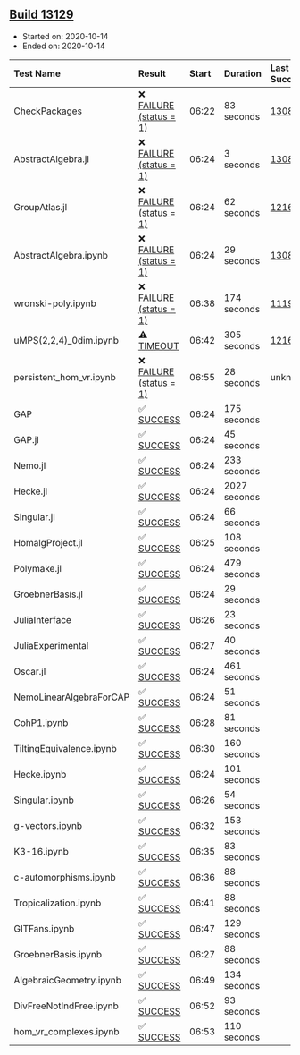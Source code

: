 ## [Build 13129](https://oscarci.mathematik.uni-kl.de/job/oscar/13129/)

* Started on: 2020-10-14
* Ended on: 2020-10-14

| Test Name    | Result | Start | Duration | Last Success | First Failure |
|:-------------|:-------|:------|:---------|:-------------|:--------------|
| CheckPackages | ❌ [FAILURE (status = 1)](https://oscarci.mathematik.uni-kl.de/job/oscar/13129/artifact/logs/build-13129/CheckPackages.log) | 06:22 | 83 seconds | [13085](https://oscarci.mathematik.uni-kl.de/job/oscar/13085/) | [13086](https://oscarci.mathematik.uni-kl.de/job/oscar/13086/) |
| AbstractAlgebra.jl | ❌ [FAILURE (status = 1)](https://oscarci.mathematik.uni-kl.de/job/oscar/13129/artifact/logs/build-13129/AbstractAlgebra.jl.log) | 06:24 | 3 seconds | [13085](https://oscarci.mathematik.uni-kl.de/job/oscar/13085/) | [13086](https://oscarci.mathematik.uni-kl.de/job/oscar/13086/) |
| GroupAtlas.jl | ❌ [FAILURE (status = 1)](https://oscarci.mathematik.uni-kl.de/job/oscar/13129/artifact/logs/build-13129/GroupAtlas.jl.log) | 06:24 | 62 seconds | [12167](https://oscarci.mathematik.uni-kl.de/job/oscar/12167/) | [12168](https://oscarci.mathematik.uni-kl.de/job/oscar/12168/) |
| AbstractAlgebra.ipynb | ❌ [FAILURE (status = 1)](https://oscarci.mathematik.uni-kl.de/job/oscar/13129/artifact/logs/build-13129/AbstractAlgebra.ipynb.log) | 06:24 | 29 seconds | [13085](https://oscarci.mathematik.uni-kl.de/job/oscar/13085/) | [13086](https://oscarci.mathematik.uni-kl.de/job/oscar/13086/) |
| wronski-poly.ipynb | ❌ [FAILURE (status = 1)](https://oscarci.mathematik.uni-kl.de/job/oscar/13129/artifact/logs/build-13129/wronski-poly.ipynb.log) | 06:38 | 174 seconds | [11192](https://oscarci.mathematik.uni-kl.de/job/oscar/11192/) | [11193](https://oscarci.mathematik.uni-kl.de/job/oscar/11193/) |
| uMPS(2,2,4)_0dim.ipynb | ⚠ [TIMEOUT](https://oscarci.mathematik.uni-kl.de/job/oscar/13129/artifact/logs/build-13129/uMPS-2-2-4-_0dim.ipynb.log) | 06:42 | 305 seconds | [12167](https://oscarci.mathematik.uni-kl.de/job/oscar/12167/) | [12168](https://oscarci.mathematik.uni-kl.de/job/oscar/12168/) |
| persistent_hom_vr.ipynb | ❌ [FAILURE (status = 1)](https://oscarci.mathematik.uni-kl.de/job/oscar/13129/artifact/logs/build-13129/persistent_hom_vr.ipynb.log) | 06:55 | 28 seconds | unknown | unknown |
| GAP | ✅ [SUCCESS](https://oscarci.mathematik.uni-kl.de/job/oscar/13129/artifact/logs/build-13129/GAP.log) | 06:24 | 175 seconds |  |  |
| GAP.jl | ✅ [SUCCESS](https://oscarci.mathematik.uni-kl.de/job/oscar/13129/artifact/logs/build-13129/GAP.jl.log) | 06:24 | 45 seconds |  |  |
| Nemo.jl | ✅ [SUCCESS](https://oscarci.mathematik.uni-kl.de/job/oscar/13129/artifact/logs/build-13129/Nemo.jl.log) | 06:24 | 233 seconds |  |  |
| Hecke.jl | ✅ [SUCCESS](https://oscarci.mathematik.uni-kl.de/job/oscar/13129/artifact/logs/build-13129/Hecke.jl.log) | 06:24 | 2027 seconds |  |  |
| Singular.jl | ✅ [SUCCESS](https://oscarci.mathematik.uni-kl.de/job/oscar/13129/artifact/logs/build-13129/Singular.jl.log) | 06:24 | 66 seconds |  |  |
| HomalgProject.jl | ✅ [SUCCESS](https://oscarci.mathematik.uni-kl.de/job/oscar/13129/artifact/logs/build-13129/HomalgProject.jl.log) | 06:25 | 108 seconds |  |  |
| Polymake.jl | ✅ [SUCCESS](https://oscarci.mathematik.uni-kl.de/job/oscar/13129/artifact/logs/build-13129/Polymake.jl.log) | 06:24 | 479 seconds |  |  |
| GroebnerBasis.jl | ✅ [SUCCESS](https://oscarci.mathematik.uni-kl.de/job/oscar/13129/artifact/logs/build-13129/GroebnerBasis.jl.log) | 06:24 | 29 seconds |  |  |
| JuliaInterface | ✅ [SUCCESS](https://oscarci.mathematik.uni-kl.de/job/oscar/13129/artifact/logs/build-13129/JuliaInterface.log) | 06:26 | 23 seconds |  |  |
| JuliaExperimental | ✅ [SUCCESS](https://oscarci.mathematik.uni-kl.de/job/oscar/13129/artifact/logs/build-13129/JuliaExperimental.log) | 06:27 | 40 seconds |  |  |
| Oscar.jl | ✅ [SUCCESS](https://oscarci.mathematik.uni-kl.de/job/oscar/13129/artifact/logs/build-13129/Oscar.jl.log) | 06:24 | 461 seconds |  |  |
| NemoLinearAlgebraForCAP | ✅ [SUCCESS](https://oscarci.mathematik.uni-kl.de/job/oscar/13129/artifact/logs/build-13129/NemoLinearAlgebraForCAP.log) | 06:24 | 51 seconds |  |  |
| CohP1.ipynb | ✅ [SUCCESS](https://oscarci.mathematik.uni-kl.de/job/oscar/13129/artifact/logs/build-13129/CohP1.ipynb.log) | 06:28 | 81 seconds |  |  |
| TiltingEquivalence.ipynb | ✅ [SUCCESS](https://oscarci.mathematik.uni-kl.de/job/oscar/13129/artifact/logs/build-13129/TiltingEquivalence.ipynb.log) | 06:30 | 160 seconds |  |  |
| Hecke.ipynb | ✅ [SUCCESS](https://oscarci.mathematik.uni-kl.de/job/oscar/13129/artifact/logs/build-13129/Hecke.ipynb.log) | 06:24 | 101 seconds |  |  |
| Singular.ipynb | ✅ [SUCCESS](https://oscarci.mathematik.uni-kl.de/job/oscar/13129/artifact/logs/build-13129/Singular.ipynb.log) | 06:26 | 54 seconds |  |  |
| g-vectors.ipynb | ✅ [SUCCESS](https://oscarci.mathematik.uni-kl.de/job/oscar/13129/artifact/logs/build-13129/g-vectors.ipynb.log) | 06:32 | 153 seconds |  |  |
| K3-16.ipynb | ✅ [SUCCESS](https://oscarci.mathematik.uni-kl.de/job/oscar/13129/artifact/logs/build-13129/K3-16.ipynb.log) | 06:35 | 83 seconds |  |  |
| c-automorphisms.ipynb | ✅ [SUCCESS](https://oscarci.mathematik.uni-kl.de/job/oscar/13129/artifact/logs/build-13129/c-automorphisms.ipynb.log) | 06:36 | 88 seconds |  |  |
| Tropicalization.ipynb | ✅ [SUCCESS](https://oscarci.mathematik.uni-kl.de/job/oscar/13129/artifact/logs/build-13129/Tropicalization.ipynb.log) | 06:41 | 88 seconds |  |  |
| GITFans.ipynb | ✅ [SUCCESS](https://oscarci.mathematik.uni-kl.de/job/oscar/13129/artifact/logs/build-13129/GITFans.ipynb.log) | 06:47 | 129 seconds |  |  |
| GroebnerBasis.ipynb | ✅ [SUCCESS](https://oscarci.mathematik.uni-kl.de/job/oscar/13129/artifact/logs/build-13129/GroebnerBasis.ipynb.log) | 06:27 | 88 seconds |  |  |
| AlgebraicGeometry.ipynb | ✅ [SUCCESS](https://oscarci.mathematik.uni-kl.de/job/oscar/13129/artifact/logs/build-13129/AlgebraicGeometry.ipynb.log) | 06:49 | 134 seconds |  |  |
| DivFreeNotIndFree.ipynb | ✅ [SUCCESS](https://oscarci.mathematik.uni-kl.de/job/oscar/13129/artifact/logs/build-13129/DivFreeNotIndFree.ipynb.log) | 06:52 | 93 seconds |  |  |
| hom_vr_complexes.ipynb | ✅ [SUCCESS](https://oscarci.mathematik.uni-kl.de/job/oscar/13129/artifact/logs/build-13129/hom_vr_complexes.ipynb.log) | 06:53 | 110 seconds |  |  |
